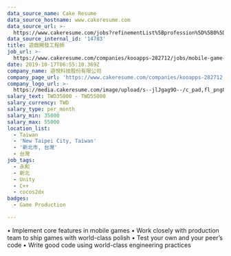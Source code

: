 ```yaml
---
data_source_name: Cake Resume
data_source_hostname: www.cakeresume.com
data_source_url: >-
  https://www.cakeresume.com/jobs?refinementList%5Bprofession%5D%5B0%5D=game-production&range%5Bsalary_range%5D%5Bmin%5D=100000
data_source_internal_id: '14783'
title: 遊戲開發工程師
job_url: >-
  https://www.cakeresume.com/companies/kooapps-282712/jobs/mobile-game-developer-ef2d8b
date: 2019-10-17T06:55:10.369Z
company_name: 遊悅科技股份有限公司
company_page_url: 'https://www.cakeresume.com/companies/kooapps-282712'
company_logo_url: >-
  https://media.cakeresume.com/image/upload/s--jlJgag9O--/c_pad,fl_png8,h_200,w_200/v1616486286/ht2zajoktt2cymuxew48.png
salary_text: TWD35000 - TWD55000
salary_currency: TWD
salary_type: per_month
salary_min: 35000
salary_max: 55000
location_list:
  - Taiwan
  - 'New Taipei City, Taiwan'
  - '新北市, 台灣'
  - 台灣
job_tags:
  - 永和
  - 新北
  - Unity
  - C++
  - cocos2dx
badges:
  - Game Production

---
```


• Implement core features in mobile games • Work closely with production team to ship games with world-class polish • Test your own and your peer’s code • Write good code using world-class engineering practices